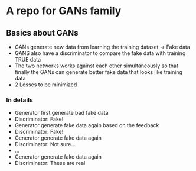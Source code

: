 # A repo for GANs family
## Basics about GANs
- GANs generate new data from learning the training dataset -> Fake data
- GANS also have a discriminator to compare the fake data with training TRUE data
- The two networks works against each other simultaneously so that finally the GANs can generate better fake data that looks like training data
- 2 Losses to be minimized
### In details
- Generator first generate bad fake data
- Discriminator: Fake!
- Generator generate fake data again based on the feedback
- Discriminator: Fake!
- Generator generate fake data again
- Discriminator: Not sure...
- ...
- Generator generate fake data again
- Discriminator: These are real